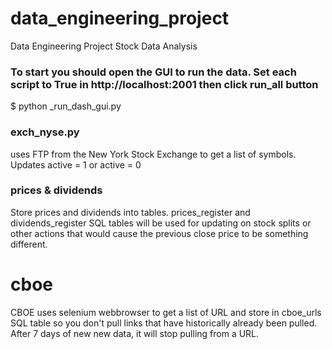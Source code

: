 # data_engineering_project
Data Engineering Project Stock Data Analysis


### To start you should open the GUI to run the data. Set each script to True in http://localhost:2001 then click run_all button
$ python _run_dash_gui.py

### exch_nyse.py 
uses FTP from the New York Stock Exchange to get a list of symbols. Updates active = 1 or active = 0

### prices & dividends
Store prices and dividends into tables. prices_register and dividends_register SQL tables will be used for updating on stock splits or other actions that would cause the previous close price to be something different.

# cboe
CBOE uses selenium webbrowser to get a list of URL and store in cboe_urls SQL table so you don't pull links that have historically already been pulled. After 7 days of new new data, it will stop pulling from a URL.
